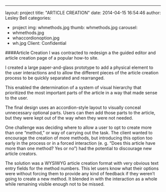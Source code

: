 ---
layout: project
title:  "ARTICLE CREATION"
date:   2014-04-15 16:54:46
author: Lesley Bell
categories:
- project
img: whmethods.jpg
thumb: whmethods.jpg
carousel:
- whmethods.jpg
- whaccordionoption.jpg
- wh.jpg
Client:  Confidential

####Article Creation
I was contracted to redesign a the guided editor and article creation page of a popular how-to site.

I created a large paper-and-glass prototype to add a physical element to the user interactions and to allow the different pieces of the article creation process to be quickly separated and rearranged.

This enabled the determination of a system of visual hierarchy that prioritized the most important parts of the article in a way that made sense to the user.

The final design uses an accordion-style layout to visually conceal unnecessary optional parts.  Users can then add those parts to the article, but they were kept out of the way when they were not needed.

One challenge was deciding where to allow a user to opt to create more than one “method,” or way of carrying out the task.  The client wanted to encourage the creation of more methods, but introducing this option too early in the process or in a forced interaction (e. g. “Does this article have more than one method? Yes or no”) had the potential to discourage new article creators.

The solution was a WYSIWYG article creation format with very obvious text entry fields for the method numbers.  This let users know what their options were without forcing them to provide any kind of feedback if they weren’t going to create a new method. It blended in with the interaction as a whole while remaining visible enough not to be missed.

